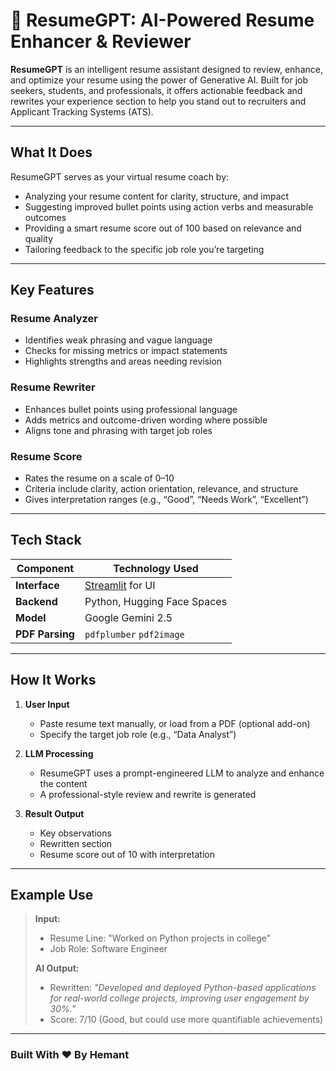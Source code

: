 # 📄 ResumeGPT: AI-Powered Resume Enhancer & Reviewer

**ResumeGPT** is an intelligent resume assistant designed to review, enhance, and optimize your resume using the power of Generative AI. Built for job seekers, students, and professionals, it offers actionable feedback and rewrites your experience section to help you stand out to recruiters and Applicant Tracking Systems (ATS).

---

## What It Does

ResumeGPT serves as your virtual resume coach by:
- Analyzing your resume content for clarity, structure, and impact  
- Suggesting improved bullet points using action verbs and measurable outcomes  
- Providing a smart resume score out of 100 based on relevance and quality  
- Tailoring feedback to the specific job role you’re targeting

---

## Key Features

###   Resume Analyzer
- Identifies weak phrasing and vague language  
- Checks for missing metrics or impact statements  
- Highlights strengths and areas needing revision

###   Resume Rewriter
- Enhances bullet points using professional language  
- Adds metrics and outcome-driven wording where possible  
- Aligns tone and phrasing with target job roles

###   Resume Score
- Rates the resume on a scale of 0–10 
- Criteria include clarity, action orientation, relevance, and structure  
- Gives interpretation ranges (e.g., “Good”, “Needs Work”, “Excellent”)

---

## Tech Stack

| Component     | Technology Used                            |
|---------------|---------------------------------------------|
| **Interface** | [Streamlit](https://streamlit.io/) for UI         |
| **Backend**   | Python, Hugging Face Spaces           |
| **Model**     | Google Gemini 2.5|
| **PDF Parsing**| `pdfplumber` `pdf2image` |

---

## How It Works

1. **User Input**  
   - Paste resume text manually, or load from a PDF (optional add-on)  
   - Specify the target job role (e.g., “Data Analyst”)

2. **LLM Processing**  
   - ResumeGPT uses a prompt-engineered LLM to analyze and enhance the content  
   - A professional-style review and rewrite is generated

3. **Result Output**  
   - Key observations  
   - Rewritten section  
   - Resume score out of 10 with interpretation

---

## Example Use

> **Input:**  
> - Resume Line: "Worked on Python projects in college"  
> - Job Role: Software Engineer  
>
> **AI Output:**  
> - Rewritten: *"Developed and deployed Python-based applications for real-world college projects, improving user engagement by 30%."*  
> - Score: 7/10 (Good, but could use more quantifiable achievements)

---

### Built With ❤️ By Hemant

